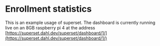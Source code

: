 # Enrollment statistics

This is an example usage of superset. The dashboard is currently running live on an 8GB raspberry pi 4 at the address [https://superset.dahl.dev/superset/dashboard/1/](https://superset.dahl.dev/superset/dashboard/1/)
